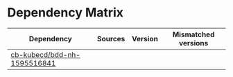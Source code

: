 # Dependency Matrix

Dependency | Sources | Version | Mismatched versions
---------- | ------- | ------- | -------------------
[cb-kubecd/bdd-nh-1595516841](https://github.com/cb-kubecd/bdd-nh-1595516841.git) |  | []() | 
